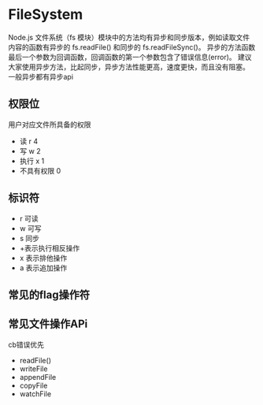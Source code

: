 # FileSystem
Node.js 文件系统（fs 模块）模块中的方法均有异步和同步版本，例如读取文件内容的函数有异步的 fs.readFile() 和同步的 fs.readFileSync()。
异步的方法函数最后一个参数为回调函数，回调函数的第一个参数包含了错误信息(error)。
建议大家使用异步方法，比起同步，异步方法性能更高，速度更快，而且没有阻塞。
一般异步都有异步api
## 权限位
用户对应文件所具备的权限
+ 读 r 4
+ 写 w 2
+ 执行 x 1
+ 不具有权限 0
## 标识符
+ r 可读
+ w 可写
+ s 同步
+ +表示执行相反操作
+ x 表示排他操作
+ a 表示追加操作

## 常见的flag操作符


## 常见文件操作APi
cb错误优先
+ readFile()
+ writeFile
+ appendFile
+ copyFile
+ watchFile